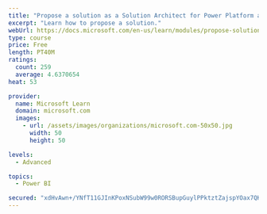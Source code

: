 ```yaml
---
title: "Propose a solution as a Solution Architect for Power Platform and Dynamics 365"
excerpt: "Learn how to propose a solution."
webUrl: https://docs.microsoft.com/en-us/learn/modules/propose-solution/
type: course
price: Free
length: PT40M
ratings:
  count: 259
  average: 4.6370654
heat: 53

provider:
  name: Microsoft Learn
  domain: microsoft.com
  images:
    - url: /assets/images/organizations/microsoft.com-50x50.jpg
      width: 50
      height: 50

levels:
  - Advanced

topics:
  - Power BI

secured: "xdHvAwn+/YNfT11GJInKPoxNSubW99w0RORSBupGuylPPktztZajspYOax7QKcr0H/96d39GplHlpVZszHGTzhSnP9jHZzsOwEjTFE7hl79a76baeSndfcoj/2s8RNGVxZgevEr6W3E0Y6wQF9lr5DEZrnh4mSIOsMCu6jd0FfIkGm7+DocEgHwCdDQrDf/wkW5P9URFI8jFjcdr1iKF5+h1PLhb6ThzYty8+vsF5gNcA+zeaUjLZJKOgwKn/7CxW7z+8C5eyTwU2QjoEutaj6Z+GHvfaskr4lXQ5HvTP8q6eqrbs2uCqlRUUQ+6a4Ou4++QGQBovQWsz+WXmFZsDU57A8xqX3F006XUYRelWHUtZT3U7KhzlqgoVEMosu4dTVyI2ob3FRINoeBVKii0Gg==;hNiRZimk+o0fLFrjZJ1RTg=="
---
```


